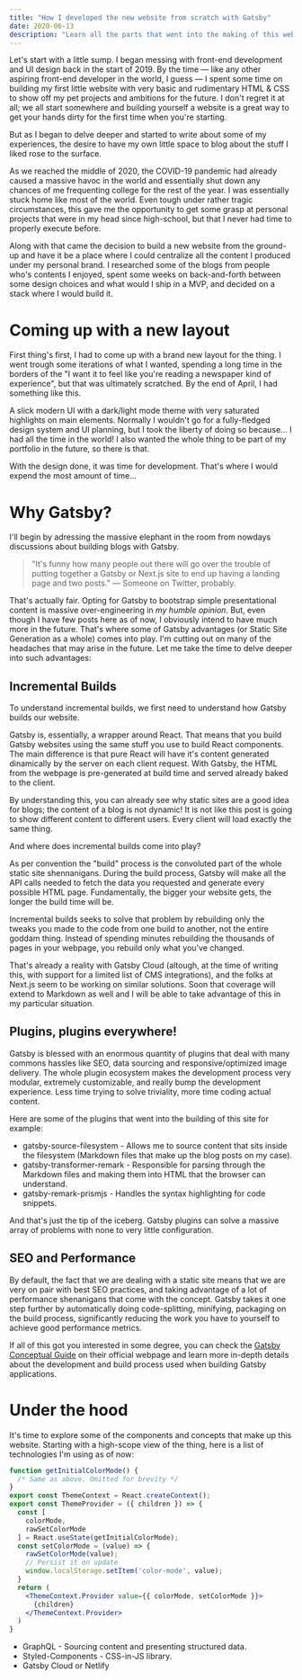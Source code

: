 ```yaml
---
title: "How I developed the new website from scratch with Gatsby"
date: 2020-06-13
description: "Learn all the parts that went into the making of this website, from conceptual planning and design decisions to the development process and technologies that I've used. "
---
```


Let's start with a little sump. I began messing with front-end development and UI design back in the start of 2019. By the time — like any other aspiring front-end developer in the world, I guess — I spent some time on building my first little website with very basic and rudimentary HTML & CSS to show off my pet projects and ambitions for the future. I don't regret it at all; we all start somewhere and building yourself a website is a great way to get your hands dirty for the first time when you're starting. 

But as I began to delve deeper and started to write about some of my experiences, the desire to have my own little space to blog about the stuff I liked rose to the surface. 

As we reached the middle of 2020, the COVID-19 pandemic had already caused a massive havoc in the world and essentially shut down any chances of me frequenting college for the rest of the year. I was essentially stuck home like most of the world. Even tough under rather tragic circumstances, this gave me the opportunity to get some grasp at personal projects that were in my head since high-school, but that I never had time to properly execute before.

Along with that came the decision to build a new website from the ground-up and have it be a place where I could centralize all the content I produced under my personal brand. I researched some of the blogs from people who's contents I enjoyed, spent some weeks on back-and-forth between some design choices and what would I ship in a MVP, and decided on a stack where I would build it.

# Coming up with a new layout

First thing's first, I had to come up with a brand new layout for the thing. I went trough some iterations of what I wanted, spending a long time in the borders of the "I want it to feel like you're reading a newspaper kind of experience", but that was ultimately scratched. By the end of April, I had something like this.

A slick modern UI with a dark/light mode theme with very saturated highlights on main elements. Normally I wouldn't go for a fully-fledged design system and UI planning, but I took the liberty of doing so because... I had all the time in the world! I also wanted the whole thing to be part of my portfolio in the future, so there is that.

With the design done, it was time for development. That's where I would expend the most amount of time...

# Why Gatsby?

I'll begin by adressing the massive elephant in the room from nowdays discussions about building blogs with Gatsby.

> "It's funny how many people out there will go over the trouble of putting together a Gatsby or Next.js site to end up having a landing page and two posts."  — Someone on Twitter, probably.

That's actually fair. Opting for Gatsby to bootstrap simple presentational content is massive over-engineering in *my humble opinion*. But, even though I have few posts here as of now, I obviously intend to have much more in the future. That's where some of Gatsby advantages (or Static Site Generation as a whole) comes into play. I'm cutting out on many of the headaches that may arise in the future. Let me take the time to delve deeper into such advantages: 

## Incremental Builds

To understand incremental builds, we first need to understand how Gatsby builds our website.

Gatsby is, essentially, a wrapper around React. That means that you build Gatsby websites using the same stuff you use to build React components. The main difference is that pure React will have it's content generated dinamically by the server on each client request. With Gatsby, the HTML from the webpage is pre-generated at build time and served already baked to the client. 

By understanding this, you can already see why static sites are a good idea for blogs; the content of a blog is not dynamic! It is not like this post is going to show different content to different users. Every client will load exactly the same thing. 

And where does incremental builds come into play?

As per convention the "build" process is the convoluted part of the whole static site shennanigans. During the build process, Gatsby will make all the API calls needed to fetch the data you requested and generate every possible HTML page. Fundamentally, the bigger your website gets, the longer the build time will be. 

Incremental builds seeks to solve that problem by rebuilding only the tweaks you made to the code from one build to another, not the entire goddam thing. Instead of spending minutes rebuilding the thousands of pages in your webpage, you rebuild only what you've changed. 

That's already a reality with Gatsby Cloud (altough, at the time of writing this, with support for a limited list of CMS integrations), and the folks at Next.js seem to be working on similar solutions. Soon that coverage will extend to Markdown as well and I will be able to take advantage of this in my particular situation.

## Plugins, plugins everywhere!

Gatsby is blessed with an enormous quantity of plugins that deal with many commons hassles like SEO, data sourcing and responsive/optimized image delivery. The whole plugin ecosystem makes the development process very modular, extremely customizable, and really bump the development experience. Less time trying to solve triviality, more time coding actual content.

Here are some of the plugins that went into the building of this site for example:

- gatsby-source-filesystem - Allows me to source content that sits inside the filesystem (Markdown files that make up the blog posts on my case).
- gatsby-transformer-remark - Responsible for parsing through the Markdown files and making them into HTML that the browser can understand.
- gatsby-remark-prismjs - Handles the syntax highlighting for code snippets.

And that's just the tip of the iceberg. Gatsby plugins can solve a massive array of problems with none to very little configuration.

## SEO and Performance

By default, the fact that we are dealing with a static site means that we are very on pair with best SEO practices, and taking advantage of a lot of performance shenanigans that come with the concept. Gatsby takes it one step further by automatically doing code-splitting, minifying, packaging on the build process, significantly reducing the work you have to yourself to achieve good performance metrics.

If all of this got you interested in some degree, you can check the [Gatsby Conceptual Guide](https://www.gatsbyjs.org/docs/conceptual-guide/) on their official webpage and learn more in-depth details about the development and build process used when building Gatsby applications. 

# Under the hood

It's time to explore some of the components and concepts that make up this website. Starting with a high-scope view of the thing, here is a list of technologies I'm using as of now:

```jsx
function getInitialColorMode() {
  /* Same as above. Omitted for brevity */
}
export const ThemeContext = React.createContext();
export const ThemeProvider = ({ children }) => {
  const [
    colorMode,
    rawSetColorMode
  ] = React.useState(getInitialColorMode);
  const setColorMode = (value) => {
    rawSetColorMode(value);
    // Persist it on update
    window.localStorage.setItem('color-mode', value);
  }
  return (
    <ThemeContext.Provider value={{ colorMode, setColorMode }}>
      {children}
    </ThemeContext.Provider>
  )
}
```

- GraphQL - Sourcing content and presenting structured data.
- Styled-Components - CSS-in-JS library.
- Gatsby Cloud or Netlify
